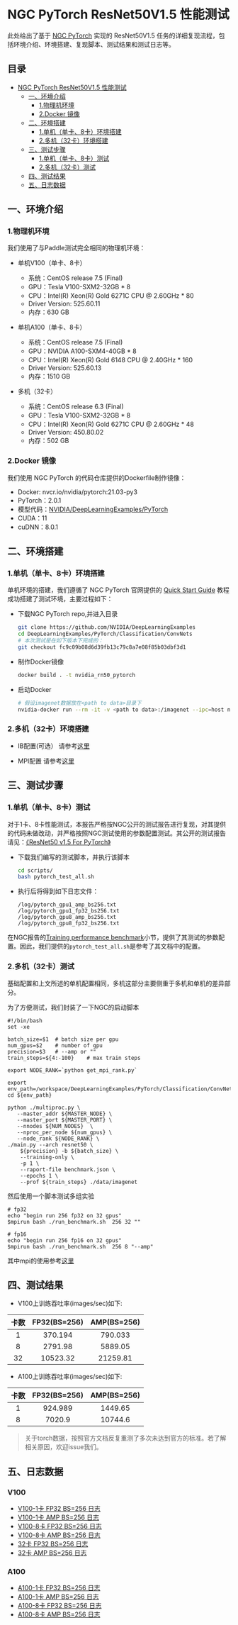 # NGC PyTorch ResNet50V1.5 性能测试

此处给出了基于 [NGC PyTorch](https://github.com/NVIDIA/DeepLearningExamples/tree/master/PyTorch/Classification/ConvNets/resnet50v1.5) 实现的 ResNet50V1.5 任务的详细复现流程，包括环境介绍、环境搭建、复现脚本、测试结果和测试日志等。

<!-- omit in toc -->
## 目录
- [NGC PyTorch ResNet50V1.5 性能测试](#ngc-pytorch-resnet50v15-性能测试)
  - [一、环境介绍](#一环境介绍)
    - [1.物理机环境](#1物理机环境)
    - [2.Docker 镜像](#2docker-镜像)
  - [二、环境搭建](#二环境搭建)
    - [1.单机（单卡、8卡）环境搭建](#1单机单卡8卡环境搭建)
    - [2.多机（32卡）环境搭建](#2多机32卡环境搭建)
  - [三、测试步骤](#三测试步骤)
    - [1.单机（单卡、8卡）测试](#1单机单卡8卡测试)
    - [2.多机（32卡）测试](#2多机32卡测试)
  - [四、测试结果](#四测试结果)
  - [五、日志数据](#五日志数据)

## 一、环境介绍

### 1.物理机环境

我们使用了与Paddle测试完全相同的物理机环境：

- 单机V100（单卡、8卡）
  - 系统：CentOS release 7.5 (Final)
  - GPU：Tesla V100-SXM2-32GB * 8
  - CPU：Intel(R) Xeon(R) Gold 6271C CPU @ 2.60GHz * 80
  - Driver Version: 525.60.11
  - 内存：630 GB

- 单机A100（单卡、8卡）
  - 系统：CentOS release 7.5 (Final)
  - GPU：NVIDIA A100-SXM4-40GB * 8
  - CPU：Intel(R) Xeon(R) Gold 6148 CPU @ 2.40GHz * 160
  - Driver Version: 525.60.13 
  - 内存：1510 GB

- 多机（32卡）
  - 系统：CentOS release 6.3 (Final)
  - GPU：Tesla V100-SXM2-32GB * 8
  - CPU：Intel(R) Xeon(R) Gold 6271C CPU @ 2.60GHz * 48
  - Driver Version: 450.80.02
  - 内存：502 GB

### 2.Docker 镜像

我们使用 NGC PyTorch 的代码仓库提供的Dockerfile制作镜像：

- Docker: nvcr.io/nvidia/pytorch:21.03-py3
- PyTorch：2.0.1
- 模型代码：[NVIDIA/DeepLearningExamples/PyTorch](https://github.com/NVIDIA/DeepLearningExamples/tree/master/PyTorch/Classification/ConvNets/resnet50v1.5)
- CUDA：11
- cuDNN：8.0.1

## 二、环境搭建

### 1.单机（单卡、8卡）环境搭建

单机环境的搭建，我们遵循了 NGC PyTorch 官网提供的 [Quick Start Guide](https://github.com/NVIDIA/DeepLearningExamples/tree/master/PyTorch/Classification/ConvNets/resnet50v1.5#quick-start-guide) 教程成功搭建了测试环境，主要过程如下：


- 下载NGC PyTorch repo,并进入目录

   ```bash
   git clone https://github.com/NVIDIA/DeepLearningExamples
   cd DeepLearningExamples/PyTorch/Classification/ConvNets
   # 本次测试是在如下版本下完成的：
   git checkout fc9c09b08d6d39fb13c79c8a7e08f85b03dbf3d1
   ```

- 制作Docker镜像

   ```bash
   docker build . -t nvidia_rn50_pytorch
   ```

- 启动Docker

   ```bash
   # 假设imagenet数据放在<path to data>目录下
   nvidia-docker run --rm -it -v <path to data>:/imagenet --ipc=host nvidia_rn50_pytorch
   ```

### 2.多机（32卡）环境搭建

- IB配置(可选）
请参考[这里](../../../utils/ib.md)
	
- MPI配置
请参考[这里](../../../utils/mpi.md)

## 三、测试步骤

### 1.单机（单卡、8卡）测试

对于1卡、8卡性能测试，本报告严格按NGC公开的测试报告进行复现，对其提供的代码未做改动，并严格按照NGC测试使用的参数配置测试。其公开的测试报告请见：[《ResNet50 v1.5 For PyTorch》](https://github.com/NVIDIA/DeepLearningExamples/tree/master/PyTorch/Classification/ConvNets/resnet50v1.5)

- 下载我们编写的测试脚本，并执行该脚本

   ```bash
   cd scripts/
   bash pytorch_test_all.sh
   ```

- 执行后将得到如下日志文件：

   ```
   /log/pytorch_gpu1_amp_bs256.txt
   /log/pytorch_gpu1_fp32_bs256.txt
   /log/pytorch_gpu8_amp_bs256.txt
   /log/pytorch_gpu8_fp32_bs256.txt
   ```

在NGC报告的[Training performance benchmark](https://github.com/NVIDIA/DeepLearningExamples/tree/master/PyTorch/Classification/ConvNets/resnet50v1.5#training-performance-benchmark)小节，提供了其测试的参数配置。因此，我们提供的`pytorch_test_all.sh`是参考了其文档中的配置。

### 2.多机（32卡）测试
基础配置和上文所述的单机配置相同，多机这部分主要侧重于多机和单机的差异部分。

为了方便测试，我们封装了一下NGC的启动脚本

```
#!/bin/bash
set -xe

batch_size=$1  # batch size per gpu
num_gpus=$2    # number of gpu
precision=$3   # --amp or ""
train_steps=${4:-100}    # max train steps

export NODE_RANK=`python get_mpi_rank.py`

export env_path=/workspace/DeepLearningExamples/PyTorch/Classification/ConvNets
cd ${env_path}

python ./multiproc.py \
   --master_addr ${MASTER_NODE} \
   --master_port ${MASTER_PORT} \
   --nnodes ${NUM_NODES}  \
   --nproc_per_node ${num_gpus} \
   --node_rank ${NODE_RANK} \
./main.py --arch resnet50 \
	${precision} -b ${batch_size} \
	--training-only \
	-p 1 \
	--raport-file benchmark.json \
	--epochs 1 \
	--prof ${train_steps} ./data/imagenet
```

然后使用一个脚本测试多组实验

```
# fp32
echo "begin run 256 fp32 on 32 gpus"
$mpirun bash ./run_benchmark.sh  256 32 ""

# fp16
echo "begin run 256 fp16 on 32 gpus"
$mpirun bash ./run_benchmark.sh  256 8 "--amp"
```

其中mpi的使用参考[这里](../../../utils/mpi.md#需要把集群节点环境传给通信框架) 


## 四、测试结果

- V100上训练吞吐率(images/sec)如下:

|卡数 | FP32(BS=256) | AMP(BS=256) |
|:-----:|:-----:|:-----:|
|1 | 370.194 | 790.033  | 
|8 | 2791.98 | 5889.05  | 
|32 |10523.32| 21259.81 | 

- A100上训练吞吐率(images/sec)如下:

|卡数 | FP32(BS=256) | AMP(BS=256) |
|:-----:|:-----:|:-----:|
|1 | 924.989 | 1449.65  | 
|8 | 7020.9  | 10744.6  | 

> 关于torch数据，按照官方文档反复重测了多次未达到官方的标准。若了解相关原因，欢迎issue我们。 <br>


## 五、日志数据
### V100
- [V100-1卡 FP32 BS=256 日志](./logs/V100-LOG/pytorch_gpu1_fp32_bs256.txt)
- [V100-1卡 AMP BS=256 日志](./logs/V100-LOG/pytorch_gpu1_amp_bs256.txt)
- [V100-8卡 FP32 BS=256 日志](./logs/V100-LOG/pytorch_gpu8_fp32_bs256.txt)
- [V100-8卡 AMP BS=256 日志](./logs/V100-LOG/pytorch_gpu8_amp_bs256.txt)
- [32卡 FP32 BS=256 日志](./logs/pytorch_gpu32_fp32_bs256.txt)
- [32卡 AMP BS=256 日志](./logs/pytorch_gpu32_amp_bs256.txt)
### A100
- [A100-1卡 FP32 BS=256 日志](./logs/A100-LOG/pytorch_gpu1_fp32_bs256.txt)
- [A100-1卡 AMP BS=256 日志](./logs/A100-LOG/pytorch_gpu1_amp_bs256.txt)
- [A100-8卡 FP32 BS=256 日志](./logs/A100-LOG/pytorch_gpu8_fp32_bs256.txt)
- [A100-8卡 AMP BS=256 日志](./logs/A100-LOG/pytorch_gpu8_amp_bs256.txt)
